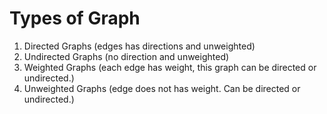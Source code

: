 # Types of Graph

1. Directed Graphs (edges has directions and unweighted)
2. Undirected Graphs (no direction and unweighted) 
3. Weighted Graphs (each edge has weight, this graph can be directed or undirected.)
4. Unweighted Graphs (edge does not has weight. Can be directed or undirected.)

